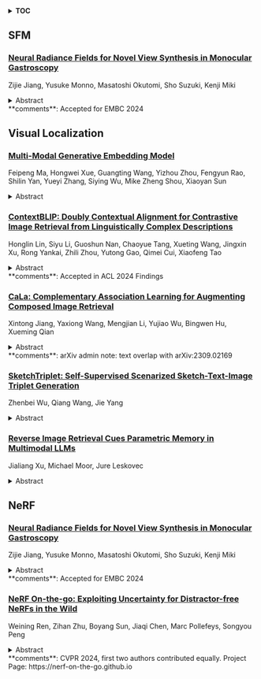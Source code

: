 <details>
  <summary><b>TOC</b></summary>
  <ol>
    <li><a href=#sfm>SFM</a></li>
      <ul>
        <li><a href=#Neural-Radiance-Fields-for-Novel-View-Synthesis-in-Monocular-Gastroscopy>Neural Radiance Fields for Novel View Synthesis in Monocular Gastroscopy</a></li>
      </ul>
    </li>
    <li><a href=#visual-localization>Visual Localization</a></li>
      <ul>
        <li><a href=#Multi-Modal-Generative-Embedding-Model>Multi-Modal Generative Embedding Model</a></li>
        <li><a href=#ContextBLIP:-Doubly-Contextual-Alignment-for-Contrastive-Image-Retrieval-from-Linguistically-Complex-Descriptions>ContextBLIP: Doubly Contextual Alignment for Contrastive Image Retrieval from Linguistically Complex Descriptions</a></li>
        <li><a href=#CaLa:-Complementary-Association-Learning-for-Augmenting-Composed-Image-Retrieval>CaLa: Complementary Association Learning for Augmenting Composed Image Retrieval</a></li>
        <li><a href=#SketchTriplet:-Self-Supervised-Scenarized-Sketch-Text-Image-Triplet-Generation>SketchTriplet: Self-Supervised Scenarized Sketch-Text-Image Triplet Generation</a></li>
        <li><a href=#Reverse-Image-Retrieval-Cues-Parametric-Memory-in-Multimodal-LLMs>Reverse Image Retrieval Cues Parametric Memory in Multimodal LLMs</a></li>
      </ul>
    </li>
    <li><a href=#nerf>NeRF</a></li>
      <ul>
        <li><a href=#Neural-Radiance-Fields-for-Novel-View-Synthesis-in-Monocular-Gastroscopy>Neural Radiance Fields for Novel View Synthesis in Monocular Gastroscopy</a></li>
        <li><a href=#NeRF-On-the-go:-Exploiting-Uncertainty-for-Distractor-free-NeRFs-in-the-Wild>NeRF On-the-go: Exploiting Uncertainty for Distractor-free NeRFs in the Wild</a></li>
      </ul>
    </li>
  </ol>
</details>

## SFM  

### [Neural Radiance Fields for Novel View Synthesis in Monocular Gastroscopy](http://arxiv.org/abs/2405.18863)  
Zijie Jiang, Yusuke Monno, Masatoshi Okutomi, Sho Suzuki, Kenji Miki  
<details>  
  <summary>Abstract</summary>  
  <ol>  
    Enabling the synthesis of arbitrarily novel viewpoint images within a patient's stomach from pre-captured monocular gastroscopic images is a promising topic in stomach diagnosis. Typical methods to achieve this objective integrate traditional 3D reconstruction techniques, including structure-from-motion (SfM) and Poisson surface reconstruction. These methods produce explicit 3D representations, such as point clouds and meshes, thereby enabling the rendering of the images from novel viewpoints. However, the existence of low-texture and non-Lambertian regions within the stomach often results in noisy and incomplete reconstructions of point clouds and meshes, hindering the attainment of high-quality image rendering. In this paper, we apply the emerging technique of neural radiance fields (NeRF) to monocular gastroscopic data for synthesizing photo-realistic images for novel viewpoints. To address the performance degradation due to view sparsity in local regions of monocular gastroscopy, we incorporate geometry priors from a pre-reconstructed point cloud into the training of NeRF, which introduces a novel geometry-based loss to both pre-captured observed views and generated unobserved views. Compared to other recent NeRF methods, our approach showcases high-fidelity image renderings from novel viewpoints within the stomach both qualitatively and quantitatively.  
  </ol>  
</details>  
**comments**: Accepted for EMBC 2024  
  
  



## Visual Localization  

### [Multi-Modal Generative Embedding Model](http://arxiv.org/abs/2405.19333)  
Feipeng Ma, Hongwei Xue, Guangting Wang, Yizhou Zhou, Fengyun Rao, Shilin Yan, Yueyi Zhang, Siying Wu, Mike Zheng Shou, Xiaoyan Sun  
<details>  
  <summary>Abstract</summary>  
  <ol>  
    Most multi-modal tasks can be formulated into problems of either generation or embedding. Existing models usually tackle these two types of problems by decoupling language modules into a text decoder for generation, and a text encoder for embedding. To explore the minimalism of multi-modal paradigms, we attempt to achieve only one model per modality in this work. We propose a Multi-Modal Generative Embedding Model (MM-GEM), whereby the generative and embedding objectives are encapsulated in one Large Language Model. We also propose a PoolAggregator to boost efficiency and enable the ability of fine-grained embedding and generation. A surprising finding is that these two objectives do not significantly conflict with each other. For example, MM-GEM instantiated from ViT-Large and TinyLlama shows competitive performance on benchmarks for multimodal embedding models such as cross-modal retrieval and zero-shot classification, while has good ability of image captioning. Additionally, MM-GEM can seamlessly execute region-level image caption generation and retrieval tasks. Besides, the advanced text model in MM-GEM brings over 5% improvement in Recall@1 for long text and image retrieval.  
  </ol>  
</details>  
  
### [ContextBLIP: Doubly Contextual Alignment for Contrastive Image Retrieval from Linguistically Complex Descriptions](http://arxiv.org/abs/2405.19226)  
Honglin Lin, Siyu Li, Guoshun Nan, Chaoyue Tang, Xueting Wang, Jingxin Xu, Rong Yankai, Zhili Zhou, Yutong Gao, Qimei Cui, Xiaofeng Tao  
<details>  
  <summary>Abstract</summary>  
  <ol>  
    Image retrieval from contextual descriptions (IRCD) aims to identify an image within a set of minimally contrastive candidates based on linguistically complex text. Despite the success of VLMs, they still significantly lag behind human performance in IRCD. The main challenges lie in aligning key contextual cues in two modalities, where these subtle cues are concealed in tiny areas of multiple contrastive images and within the complex linguistics of textual descriptions. This motivates us to propose ContextBLIP, a simple yet effective method that relies on a doubly contextual alignment scheme for challenging IRCD. Specifically, 1) our model comprises a multi-scale adapter, a matching loss, and a text-guided masking loss. The adapter learns to capture fine-grained visual cues. The two losses enable iterative supervision for the adapter, gradually highlighting the focal patches of a single image to the key textual cues. We term such a way as intra-contextual alignment. 2) Then, ContextBLIP further employs an inter-context encoder to learn dependencies among candidates, facilitating alignment between the text to multiple images. We term this step as inter-contextual alignment. Consequently, the nuanced cues concealed in each modality can be effectively aligned. Experiments on two benchmarks show the superiority of our method. We observe that ContextBLIP can yield comparable results with GPT-4V, despite involving about 7,500 times fewer parameters.  
  </ol>  
</details>  
**comments**: Accepted in ACL 2024 Findings  
  
### [CaLa: Complementary Association Learning for Augmenting Composed Image Retrieval](http://arxiv.org/abs/2405.19149)  
Xintong Jiang, Yaxiong Wang, Mengjian Li, Yujiao Wu, Bingwen Hu, Xueming Qian  
<details>  
  <summary>Abstract</summary>  
  <ol>  
    Composed Image Retrieval (CIR) involves searching for target images based on an image-text pair query. While current methods treat this as a query-target matching problem, we argue that CIR triplets contain additional associations beyond this primary relation. In our paper, we identify two new relations within triplets, treating each triplet as a graph node. Firstly, we introduce the concept of text-bridged image alignment, where the query text serves as a bridge between the query image and the target image. We propose a hinge-based cross-attention mechanism to incorporate this relation into network learning. Secondly, we explore complementary text reasoning, considering CIR as a form of cross-modal retrieval where two images compose to reason about complementary text. To integrate these perspectives effectively, we design a twin attention-based compositor. By combining these complementary associations with the explicit query pair-target image relation, we establish a comprehensive set of constraints for CIR. Our framework, CaLa (Complementary Association Learning for Augmenting Composed Image Retrieval), leverages these insights. We evaluate CaLa on CIRR and FashionIQ benchmarks with multiple backbones, demonstrating its superiority in composed image retrieval.  
  </ol>  
</details>  
**comments**: arXiv admin note: text overlap with arXiv:2309.02169  
  
### [SketchTriplet: Self-Supervised Scenarized Sketch-Text-Image Triplet Generation](http://arxiv.org/abs/2405.18801)  
Zhenbei Wu, Qiang Wang, Jie Yang  
<details>  
  <summary>Abstract</summary>  
  <ol>  
    The scarcity of free-hand sketch presents a challenging problem. Despite the emergence of some large-scale sketch datasets, these datasets primarily consist of sketches at the single-object level. There continues to be a lack of large-scale paired datasets for scene sketches. In this paper, we propose a self-supervised method for scene sketch generation that does not rely on any existing scene sketch, enabling the transformation of single-object sketches into scene sketches. To accomplish this, we introduce a method for vector sketch captioning and sketch semantic expansion. Additionally, we design a sketch generation network that incorporates a fusion of multi-modal perceptual constraints, suitable for application in zero-shot image-to-sketch downstream task, demonstrating state-of-the-art performance through experimental validation. Finally, leveraging our proposed sketch-to-sketch generation method, we contribute a large-scale dataset centered around scene sketches, comprising highly semantically consistent "text-sketch-image" triplets. Our research confirms that this dataset can significantly enhance the capabilities of existing models in sketch-based image retrieval and sketch-controlled image synthesis tasks. We will make our dataset and code publicly available.  
  </ol>  
</details>  
  
### [Reverse Image Retrieval Cues Parametric Memory in Multimodal LLMs](http://arxiv.org/abs/2405.18740)  
Jialiang Xu, Michael Moor, Jure Leskovec  
<details>  
  <summary>Abstract</summary>  
  <ol>  
    Despite impressive advances in recent multimodal large language models (MLLMs), state-of-the-art models such as from the GPT-4 suite still struggle with knowledge-intensive tasks. To address this, we consider Reverse Image Retrieval (RIR) augmented generation, a simple yet effective strategy to augment MLLMs with web-scale reverse image search results. RIR robustly improves knowledge-intensive visual question answering (VQA) of GPT-4V by 37-43%, GPT-4 Turbo by 25-27%, and GPT-4o by 18-20% in terms of open-ended VQA evaluation metrics. To our surprise, we discover that RIR helps the model to better access its own world knowledge. Concretely, our experiments suggest that RIR augmentation helps by providing further visual and textual cues without necessarily containing the direct answer to a query. In addition, we elucidate cases in which RIR can hurt performance and conduct a human evaluation. Finally, we find that the overall advantage of using RIR makes it difficult for an agent that can choose to use RIR to perform better than an approach where RIR is the default setting.  
  </ol>  
</details>  
  
  



## NeRF  

### [Neural Radiance Fields for Novel View Synthesis in Monocular Gastroscopy](http://arxiv.org/abs/2405.18863)  
Zijie Jiang, Yusuke Monno, Masatoshi Okutomi, Sho Suzuki, Kenji Miki  
<details>  
  <summary>Abstract</summary>  
  <ol>  
    Enabling the synthesis of arbitrarily novel viewpoint images within a patient's stomach from pre-captured monocular gastroscopic images is a promising topic in stomach diagnosis. Typical methods to achieve this objective integrate traditional 3D reconstruction techniques, including structure-from-motion (SfM) and Poisson surface reconstruction. These methods produce explicit 3D representations, such as point clouds and meshes, thereby enabling the rendering of the images from novel viewpoints. However, the existence of low-texture and non-Lambertian regions within the stomach often results in noisy and incomplete reconstructions of point clouds and meshes, hindering the attainment of high-quality image rendering. In this paper, we apply the emerging technique of neural radiance fields (NeRF) to monocular gastroscopic data for synthesizing photo-realistic images for novel viewpoints. To address the performance degradation due to view sparsity in local regions of monocular gastroscopy, we incorporate geometry priors from a pre-reconstructed point cloud into the training of NeRF, which introduces a novel geometry-based loss to both pre-captured observed views and generated unobserved views. Compared to other recent NeRF methods, our approach showcases high-fidelity image renderings from novel viewpoints within the stomach both qualitatively and quantitatively.  
  </ol>  
</details>  
**comments**: Accepted for EMBC 2024  
  
### [NeRF On-the-go: Exploiting Uncertainty for Distractor-free NeRFs in the Wild](http://arxiv.org/abs/2405.18715)  
Weining Ren, Zihan Zhu, Boyang Sun, Jiaqi Chen, Marc Pollefeys, Songyou Peng  
<details>  
  <summary>Abstract</summary>  
  <ol>  
    Neural Radiance Fields (NeRFs) have shown remarkable success in synthesizing photorealistic views from multi-view images of static scenes, but face challenges in dynamic, real-world environments with distractors like moving objects, shadows, and lighting changes. Existing methods manage controlled environments and low occlusion ratios but fall short in render quality, especially under high occlusion scenarios. In this paper, we introduce NeRF On-the-go, a simple yet effective approach that enables the robust synthesis of novel views in complex, in-the-wild scenes from only casually captured image sequences. Delving into uncertainty, our method not only efficiently eliminates distractors, even when they are predominant in captures, but also achieves a notably faster convergence speed. Through comprehensive experiments on various scenes, our method demonstrates a significant improvement over state-of-the-art techniques. This advancement opens new avenues for NeRF in diverse and dynamic real-world applications.  
  </ol>  
</details>  
**comments**: CVPR 2024, first two authors contributed equally. Project Page:
  https://nerf-on-the-go.github.io  
  
  



